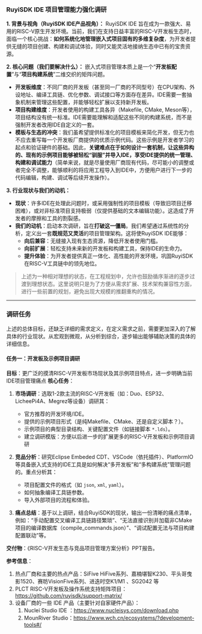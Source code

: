 ### RuyiSDK IDE 项目管理能力强化调研

**1. 背景与视角（RuyiSDK IDE产品视角）：**
RuyiSDK IDE 旨在成为一款强大、易用的RISC-V原生开发环境。当前，我们在支持日益丰富的RISC-V开发板生态时，面临一个核心挑战：**如何系统化地管理嵌入式项目固有的多维复杂度**，为开发者提供无缝的项目创建、构建和调试体验，同时又能灵活地接纳生态中已有的宝贵资源。

**2. 核心问题（我们要解决什么）：**
嵌入式项目管理本质上是一个“**开发板配置**”与“**项目构建系统**”二维交织的矩阵问题。

* **开发板维度**：不同厂商的开发板（甚至同一厂商的不同型号）在CPU架构、外设地址、编译工具链、优化参数、调试接口等方面存在差异。IDE需要一套抽象机制来管理这些配置，并能够轻松扩展以支持新开发板。
* **项目构建维度**：开发者使用的构建工具各异（Makefile, CMake, Meson等），项目结构没有统一标准。IDE需要能理解和适配这些不同的构建系统，而不是强制开发者改用IDE自定义的一套。
* **模板与生态的冲突**：我们虽希望提供标准化的项目模板来简化开发，但无力也不应去重写每一个开发板厂商提供的优质示例代码。这些示例是开发者学习的起点和验证硬件的基础。因此，**关键难点在于如何设计一套机制，让这些异构的、现有的示例项目能够被轻松“驯服”并导入IDE，享受IDE提供的统一管理、构建和调试能力**（简单来说，就是尽量使用厂商现有代码，尽可能小的调整或者完全不调整，能够顺利的将应用工程导入到IDE中，方便用户进行下一步的代码编辑，构建、调试等后续开发操作）。

**3. 行业现状与我们的动机：**

* **现状**：许多IDE在处理此问题时，或采用强制性的项目模板（导致旧项目迁移困难），或对非标准项目支持极弱（仅提供基础的文本编辑功能）。这造成了开发者的摩擦和工具的割裂感。
* **我们的动机**：启动本次调研，旨在**打破这一僵局**。我们希望通过系统性的分析，定义出一套**既规范又灵活**的项目管理架构。这将使RuyiSDK IDE能够：
  * **向后兼容**：无缝接入现有生态资源，降低开发者使用门槛。
  * **向前扩展**：轻松支持未来新的开发板和构建工具，保持IDE的生命力。
  * **提升体验**：为开发者提供真正一体化、高性能的开发环境，巩固RuyiSDK在RISC-V工具链中的领先地位。

> 上述为一种相对理想的状态，在工程规划中，允许也鼓励循序渐进的逐步过渡到理想状态。这里说明只是为了方便从需求扩展、技术架构兼容性方面，进行一些前置的规划，避免出现大规模的推翻重构的情况。

---

### **调研任务**

上述的总体目标，还缺乏详细的需求定义，在定义需求之前，需要更加深入的了解具体的行业现状。从宏观到微观，从分析到综合，逐步输出能够辅助决策的具体的详细信息。

#### **任务一：开发板及示例项目调研**

**目标**：更广泛的摸清RISC-V开发板市场现状及其示例项目特点，进一步明确当前IDE项目管理痛点
**核心任务**：

1. **市场调研**：选取1-2款主流的RISC-V开发板（如：Duo、ESP32、LicheePi4A、Megrez等设备）调研其：

   * 官方推荐的开发环境/IDE。
   * 提供的示例项目形式（是纯Makefile、CMake、还是自定义脚本？）。
   * 示例项目的典型目录结构、关键配置文件（如链接脚本 `*.lds`）。
   * 建立调研模版：方便以后进一步的扩展更多的RISC-V开发板和示例项目调研
2. **竞品分析**：研究Eclipse Embeded CDT、VSCode（依托插件）、PlatformIO 等具备嵌入式支持的IDE工具是如何解决“多开发板”和“多构建系统”管理问题的。重点分析其：

   * 项目配置文件的格式（如 `json`, `xml`, `yaml`）。
   * 如何抽象编译工具链参数。
   * 导入外部项目的流程和体验。
3. **痛点总结**：基于以上调研，结合RuyiSDK的现状，输出一份清晰的痛点清单，例如：“手动配置交叉编译工具链路径繁琐”、“无法直接识别并加载非CMake项目的编译数据库（compile_commands.json）”、“调试配置无法与项目构建配置联动”等。

**交付物**：《RISC-V开发生态与竞品项目管理方案分析》PPT报告。

**参考信息**：

1. 热点厂商和主要的热点产品：SiFive HiFive系列、嘉楠堪智K230、平头哥曳影1520、赛昉VisionFive系列、进迭时空K1/M1 、SG2042 等
2. PLCT RISC-V开发板及操作系统支持矩阵项目：https://github.com/ruyisdk/support-matrix/
3. 设备厂商的一些 IDE 产品（主要针对自家硬件产品）：
   1. Nuclei Studio IDE ：https://www.nucleisys.com/download.php
   2. MounRiver Studio：https://www.wch.cn/ecosystems/?development-tools#/
